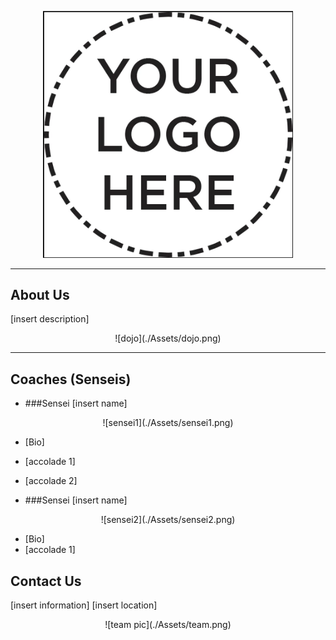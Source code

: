 <p align="center">
<img width="400" src=./Assets/logo.png
</p>

---
## About Us
[insert description]

<p align="center">
![dojo](./Assets/dojo.png)
</p>


--- 
## Coaches (Senseis)

* ###Sensei [insert name]

<p align="center">
![sensei1](./Assets/sensei1.png)
</p>

  * [Bio]
  * [accolade 1]
  * [accolade 2]
  
* ###Sensei [insert name]

<p align="center">
![sensei2](./Assets/sensei2.png)
</p>

  * [Bio]
  * [accolade 1]

## Contact Us
[insert information]
[insert location]

<p align="center">
![team pic](./Assets/team.png)
</p>

